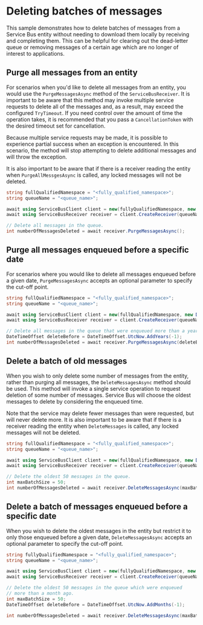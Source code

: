 # Deleting batches of messages

This sample demonstrates how to delete batches of messages from a Service Bus entity without needing to download them locally by receiving and completing them.  This can be helpful for clearing out the dead-letter queue or removing messages of a certain age which are no longer of interest to applications.

## Purge all messages from an entity

For scenarios when you'd like to delete all messages from an entity, you would use the `PurgeMessagesAsync` method of the `ServiceBusReceiver`.  It is important to be aware that this method may invoke multiple service requests to delete all of the messages and, as a result, may exceed the configured `TryTimeout`.   If you need control over the amount of time the operation takes, it is recommended that you pass a `CancellationToken` with the desired timeout set for cancellation.

Because multiple service requests may be made, it is possible to experience partial success when an exception is encountered.  In this scenario, the method will stop attempting to delete additional messages and will throw the exception.  

It is also important to be aware that if there is a receiver reading the entity when `PurgeAllMessgesAsync` is called, any locked messages will not be deleted.

```C# Snippet:ServiceBusPurgeMessages
string fullQualifiedNamespace = "<fully_qualified_namespace>";
string queueName = "<queue_name>";

await using ServiceBusClient client = new(fullyQualifiedNamespace, new DefaultAzureCredential());
await using ServiceBusReceiver receiver = client.CreateReceiver(queueName);

// Delete all messages in the queue.
int numberOfMessagesDeleted = await receiver.PurgeMessagesAsync();
```

## Purge all messages enqueued before a specific date

For scenarios where you would like to delete all messages enqueued before a given date, `PurgeMessagesAsync` accepts an optional parameter to specify the cut-off point.

```C# Snippet:ServiceBusPurgeMessagesByDate
string fullQualifiedNamespace = "<fully_qualified_namespace>";
string queueName = "<queue_name>";

await using ServiceBusClient client = new(fullQualifiedNamespace, new DefaultAzureCredential());
await using ServiceBusReceiver receiver = client.CreateReceiver(queueName);

// Delete all messages in the queue that were enqueued more than a year ago.
DateTimeOffset deleteBefore = DateTimeOffset.UtcNow.AddYears(-1);
int numberOfMessagesDeleted = await receiver.PurgeMessagesAsync(deleteBefore);
```

## Delete a batch of old messages

When you wish to only delete some number of messages from the entity, rather than purging all messages, the `DeleteMessagesAsync` method should be used.  This method will invoke a single service operation to request deletion of some number of messages.  Service Bus will choose the oldest messages to delete by considering the enqueued time.  

Note that the service may delete fewer messages than were requested, but will never delete more. It is also important to be aware that if there is a receiver reading the entity when `DeleteMessages` is called, any locked messages will not be deleted.

```C# Snippet:ServiceBusDeleteMessages
string fullQualifiedNamespace = "<fully_qualified_namespace>";
string queueName = "<queue_name>";

await using ServiceBusClient client = new(fullQualifiedNamespace, new DefaultAzureCredential());
await using ServiceBusReceiver receiver = client.CreateReceiver(queueName);

// Delete the oldest 50 messages in the queue.
int maxBatchSize = 50;
int numberOfMessagesDeleted = await receiver.DeleteMessagesAsync(maxBatchSize);
```

## Delete a batch of messages enqueued before a specific date

When you wish to delete the oldest messages in the entity but restrict it to only those enqueued before a given date, `DeleteMessagesAsync` accepts an optional parameter to specify the cut-off point.

```C# Snippet:ServiceBusDeleteMessagesByDate
string fullyQualifiedNamespace = "<fully_qualified_namespace>";
string queueName = "<queue_name>";

await using ServiceBusClient client = new(fullyQualifiedNamespace, new DefaultAzureCredential());
await using ServiceBusReceiver receiver = client.CreateReceiver(queueName);

// Delete the oldest 50 messages in the queue which were enqueued
// more than a month ago.
int maxBatchSize = 50;
DateTimeOffset deleteBefore = DateTimeOffset.UtcNow.AddMonths(-1);

int numberOfMessagesDeleted = await receiver.DeleteMessagesAsync(maxBatchSize, deleteBefore);
```